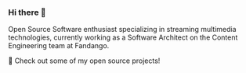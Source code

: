 ### Hi there 👋

Open Source Software enthusiast specializing in streaming multimedia technologies, currently working as a Software Architect on the Content Engineering team at Fandango.

🚀 Check out some of my open source projects!
